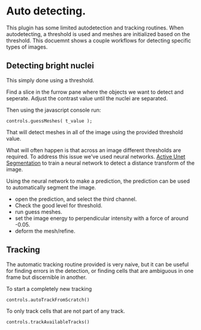 # Auto detecting.

This plugin has some limited autodetection and tracking routines. When autodetecting, a threshold is used and meshes are initialized based on the threshold. 
This docuemnt shows a couple workflows for detecting specific types of images.

## Detecting bright nuclei 

This simply done using a threshold.

Find a slice in the furrow pane where the objects we want to detect and seperate. Adjust the contrast value until the nuclei are separated.

Then using the javascript console run:

    controls.guessMeshes( t_value );

That will detect meshes in all of the image using the provided threshold value.

What will often happen is that across an image different thresholds are 
required. To address this issue we've used neural networks. 
[Active Unet Segmentation](https://github.com/FrancisCrickInstitute/ActiveUnetSegmentation) 
to train a neural network to detect a distance transform of the image. 

Using the neural network to make a prediction, the prediction can be used to automatically segment the image. 

- open the prediction, and select the third channel.
- Check the good level for threshold. 
- run guess meshes. 
- set the image energy to perpendicular intensity with a force of around -0.05. 
- deform the mesh/refine.

## Tracking

The automatic tracking routine provided is very naive, but it can be useful 
for finding errors in the detection, or finding cells that are ambiguous in one
frame but discernible in another.

To start a completely new tracking

    controls.autoTrackFromScratch()

To only track cells that are not part of any track.
    
    controls.trackAvailableTracks()
